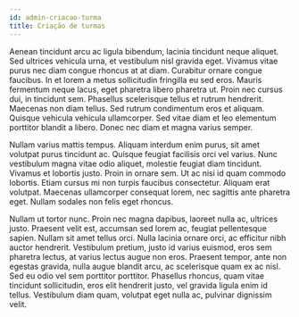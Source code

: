 ```yaml
---
id: admin-criacao-turma
title: Criação de turmas
---
```


Aenean tincidunt arcu ac ligula bibendum, lacinia tincidunt neque aliquet. Sed ultrices vehicula urna, et vestibulum nisl gravida eget. Vivamus vitae purus nec diam congue rhoncus at at diam. Curabitur ornare congue faucibus. In et lorem a metus sollicitudin fringilla eu sed eros. Mauris fermentum neque lacus, eget pharetra libero pharetra ut. Proin nec cursus dui, in tincidunt sem. Phasellus scelerisque tellus et rutrum hendrerit. Maecenas non diam tellus. Sed rutrum condimentum eros et aliquam. Quisque vehicula vehicula ullamcorper. Sed vitae diam et leo elementum porttitor blandit a libero. Donec nec diam et magna varius semper.

Nullam varius mattis tempus. Aliquam interdum enim purus, sit amet volutpat purus tincidunt ac. Quisque feugiat facilisis orci vel varius. Nunc vestibulum magna vitae odio aliquet, molestie feugiat diam tincidunt. Vivamus et lobortis justo. Proin in ornare sem. Ut ac nisi id quam commodo lobortis. Etiam cursus mi non turpis faucibus consectetur. Aliquam erat volutpat. Maecenas ullamcorper consequat lorem, nec sagittis ante pharetra eget. Nullam sodales non felis eget rhoncus.

Nullam ut tortor nunc. Proin nec magna dapibus, laoreet nulla ac, ultrices justo. Praesent velit est, accumsan sed lorem ac, feugiat pellentesque sapien. Nullam sit amet tellus orci. Nulla lacinia ornare orci, ac efficitur nibh auctor hendrerit. Vestibulum pretium, justo id varius euismod, eros sem pharetra lectus, at varius lectus augue non eros. Praesent tempor, ante non egestas gravida, nulla augue blandit arcu, ac scelerisque quam ex ac nisl. Sed eu odio vel sem porttitor porttitor. Phasellus rhoncus, quam vitae tincidunt sollicitudin, eros elit hendrerit justo, vel gravida ligula enim id tellus. Vestibulum diam quam, volutpat eget nulla ac, pulvinar dignissim velit.
